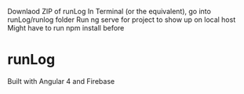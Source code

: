 Downlaod ZIP of runLog
In Terminal (or the equivalent), go into runLog/runlog folder 
Run ng serve for project to show up on local host 
Might have to run npm install before 

# runLog
Built with Angular 4 and Firebase
